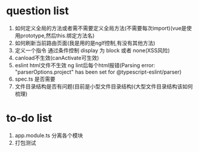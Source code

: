 # question list
1. 如何定义全局的方法或者需不需要定义全局方法(不需要每次import)(vue是使用prototype,然后this.绑定方法名)
2. 如何刷新当前路由页面(我是用的是ngIf控制,有没有其他方法)
3. 定义一个指令 通过条件控制 display 为 block 或者 none(XSS风险)
4. canload不生效(canActivate可生效)
5. eslint html文件不生效 ng lint后每个html报错(Parsing error: "parserOptions.project" has 
been set for @typescript-eslint/parser)
6. spec.ts 是否需要
7. 文件目录结构是否有问题(目前是小型文件目录结构)(大型文件目录结构该如何梳理)

# to-do list
1. app.module.ts 分离各个模块
2. 打包测试